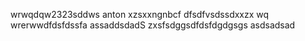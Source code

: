 wrwqdqw2323sddws anton
xzsxxngnbcf
dfsdfvsdssdxxzx
wq  wrerwwdfdsfdssfa
assaddsdadS
zxsfsdggsdfdsfdgdgsgs
asdsadsad
